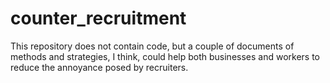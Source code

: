 # counter_recruitment

This repository does not contain code, but a couple of documents of methods and strategies, I think, could help both businesses and workers to reduce the annoyance posed by recruiters.
